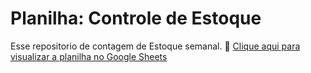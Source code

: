# Planilha: Controle de Estoque

Esse repositorio de contagem de Estoque semanal. 
📄 [Clique aqui para visualizar a planilha no Google Sheets](https://docs.google.com/spreadsheets/d/e/2PACX-1vSrc5tErpZiywq762XlNK2KpCDeX0AJ0_9lAX40cZjCChaHYskGnbmLsnqDER2v5VVnqzjyGneqR4nL/pubhtml)
